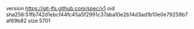 version https://git-lfs.github.com/spec/v1
oid sha256:51fb742d1ebcf44fc45a5f2991c37aba10e2b14d3ad1b10e0e79259b7af69b82
size 5701

